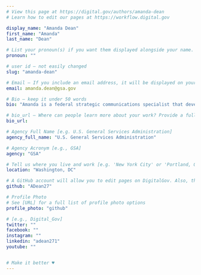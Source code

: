 ```yaml
---
# View this page at https://digital.gov/authors/amanda-dean
# Learn how to edit our pages at https://workflow.digital.gov

display_name: "Amanda Dean"
first_name: "Amanda"
last_name: "Dean"

# List your pronoun(s) if you want them displayed alongside your name. If blank, we'll use just your name. Learn more http://mypronouns.org
pronoun: ""

# user id — not easily changed
slug: "amanda-dean"

# Email — If you include an email address, it will be displayed on your profile page
email: amanda.dean@gsa.gov

# Bio — keep it under 50 words
bio: "Amanda is a federal strategic communications specialist that develops clear, simple, user-focused communications for her GSA tech clients in Washington, DC."

# bio_url — Where can people learn more about your work? Provide a full URL [e.g. 'https://www.example.gov/']
bio_url:

# Agency Full Name [e.g. U.S. General Services Administration]
agency_full_name: "U.S. General Services Administration"

# Agency Acronym [e.g., GSA]
agency: "GSA"

# Tell us where you live and work [e.g. 'New York City' or 'Portland, OR']
location: "Washington, DC"

# A GitHub account will allow you to edit pages on DigitalGov. Also, the image used in your GitHub account can be used to populate your digital.gov profile photo. Learn more about getting a Github account at [URL]
github: "ADean27"

# Profile Photo
# See [URL] for a full list of profile photo options
profile_photo: "github"

# [e.g., Digital_Gov]
twitter: ""
facebook: ""
instagram: ""
linkedin: "adean271"
youtube: ""


# Make it better ♥
---
```

